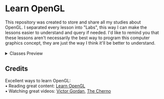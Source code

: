 <!DOCTYPE html>
<html lang="en">
<head>
    <meta charset="UTF-8">
    <meta http-equiv="X-UA-Compatible" content="IE=edge">
    <meta name="viewport" content="width=device-width, initial-scale=1.0">
</head>
<body>
    <h1>Learn OpenGL</h1>
    <section>
        This repository was created to store and share all my studies about OpenGL. I separated every lesson into "Labs", this way I can make the lessons easier to understand and query if needed. I'd like to remind you that these lessons aren't necessarily the best way to program this computer graphics concept, they are just the way I think it'll be better to understand.
    </section><br>
        <details>
            <summary>Classes Preview</summary>
            <!-- New Preview Bellow -->
            <h3>1) Creating Window</h3>
            <section>
                In this lab, I'll show you how to create a window using GLFW.
            </section><br>
            <img src="Resources/Thumbnail/Labs/preview-lab-01.png" width=850 >
            <!-- New Preview Bellow -->
            <h3>2) Creating Triangle</h3>
            <section>
                In this lab, I'll show you how to "load" OpenGL using GLAD and use it to create a simple triangle with a vertex buffer object (VBO).
            </section><br>
            <img src="Resources/Thumbnail/Labs/preview-lab-02.png" width=850 >
            <!-- New Preview Bellow -->
            <h3>3) Element Buffer Object</h3>
            <section>
                In this lab, I'll show you how to use an element buffer object (EBO) to tell our GPU how to draw the given vertices to better draw out "square", this way avoiding duplicated vertices.
            </section><br>
            <img src="Resources/Thumbnail/Labs/preview-lab-03.png" width=850 >
            <!-- New Preview Bellow -->
            <h3>4) Improving Shaders</h3>
            <section>
                In this lab, I'll show you how to improve our vertex and fragment shaders to make our "square" more interesting.
            </section><br>
            <img src="Resources/Thumbnail/Labs/preview-lab-04.png" width=850 >
            <!-- New Preview Bellow -->
            <h3>5) Loading Textures</h3>
            <section>
                In this lab, I'll show you how to load a texture, pass it to our GPU and make our shapes more complex.
            </section><br>
            <img src="Resources/Thumbnail/Labs/preview-lab-05.png" width=850 >
            <!-- New Preview Bellow -->
            <!-- <h3>6) Abstracting Everithing</h3>
            <section>
                In this lab I'll show you how to ...
            </section><br>
            <img src="Resources/Thumbnail/Labs/preview-lab-??.png" width=850 > -->
            <!-- New Preview Bellow -->
            <!-- <h3>7) Creating Renderer</h3>
            <section>
                In this lab I'll show you how to ...
            </section><br>
            <img src="Resources/Thumbnail/Labs/preview-lab-??.png" width=850 > -->
            <!-- New Preview Bellow -->
            <!-- <h3>8) Going 3D</h3>
            <section>
                In this lab I'll show you how to ...
            </section><br>
            <img src="Resources/Thumbnail/Labs/preview-lab-??.png" width=850 > -->
            <!-- New Preview Bellow -->
            <!-- <h3>9) Creating Camera</h3>
            <section>
                In this lab I'll show you how to ...
            </section><br>
            <img src="Resources/Thumbnail/Labs/preview-lab-??.png" width=850 > -->
            <!-- New Preview Bellow -->
            <!-- <h3>10) Adding Lighting</h3>
            <section>
                In this lab I'll show you how to ...
            </section><br>
            <img src="Resources/Thumbnail/Labs/preview-lab-??.png" width=850 > -->
        </details>
    <h2>Credits</h2>
    <section>
        Excellent ways to learn OpenGL:<br>
        • Reading great content: <a href="https://learnopengl.com/">Learn OpenGL</a><br>
        • Watching great videos: <a href="https://www.youtube.com/@VictorGordan">Victor Gordan</a>, <a href="https://www.youtube.com/@TheCherno">The Cherno</a><br>
    </section>
</body>
</html>